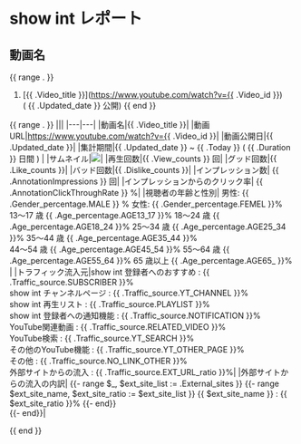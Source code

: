 # show int レポート

## 動画名

{{ range . }}
1. [{{ .Video_title }}](https://www.youtube.com/watch?v={{ .Video_id }})  
 ( {{ .Updated_date }} 公開)
{{ end }}

{{ range . }}
|||
|---|---|
|動画名|{{ .Video_title }}|
|動画URL|https://www.youtube.com/watch?v={{ .Video_id }}|
|動画公開日|{{ .Updated_date }}|
|集計期間|{{ .Updated_date }} ~ {{ .Today }} ( {{ .Duration }} 日間 ) |
|サムネイル|<img src="images/thumbnail_{{ .Video_id }}_trim.jpg">|
|再生回数|{{ .View_counts }} 回|
|グッド回数|{{ .Like_counts }}|
|バッド回数|{{ .Dislike_counts }}|
|インプレッション数| {{ .AnnotationImpressions }} 回|
|インプレッションからのクリック率| {{ .AnnotationClickThroughRate }} %|
|視聴者の年齢と性別| 男性: {{ .Gender_percentage.MALE }} %  女性: {{ .Gender_percentage.FEMEL  }}%<br>13～17 歳 {{ .Age_percentage.AGE13_17 }}%        18～24 歳 {{ .Age_percentage.AGE18_24 }}%        25～34 歳 {{ .Age_percentage.AGE25_34 }}%        35～44 歳 {{ .Age_percentage.AGE35_44 }}%<br>44～54 歳 {{ .Age_percentage.AGE45_54 }}%        55～64 歳 {{ .Age_percentage.AGE55_64 }}%        65 歳以上 {{ .Age_percentage.AGE65_ }}% |
|トラフィック流入元|show int 登録者へのおすすめ : {{ .Traffic_source.SUBSCRIBER }}% <br> show int チャンネルページ : {{ .Traffic_source.YT_CHANNEL }}% <br> show int 再生リスト : {{ .Traffic_source.PLAYLIST }}% <br> show int 登録者への通知機能 : {{ .Traffic_source.NOTIFICATION }}% <br> YouTube関連動画 : {{ .Traffic_source.RELATED_VIDEO }}%  <br> YouTube検索 : {{ .Traffic_source.YT_SEARCH }}% <br> その他のYouTube機能 : {{ .Traffic_source.YT_OTHER_PAGE }}%  <br> その他 : {{ .Traffic_source.NO_LINK_OTHER }}% <br> 外部サイトからの流入 : {{ .Traffic_source.EXT_URL_ratio }}%|
|外部サイトからの流入の内訳|
{{- range $_, $ext_site_list := .External_sites }}
  {{- range $ext_site_name, $ext_site_ratio := $ext_site_list }}
    {{ $ext_site_name }} : {{ $ext_site_ratio }}%
  {{- end}}    
{{- end}}|
<div style="page-break-before:always"></div>
{{ end }}

